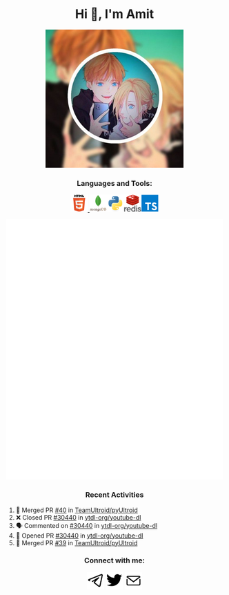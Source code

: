 <h1 align="center">Hi 👋, I'm Amit</h1>

<p align="center"><img src="assets/tg_dp.png" alt="buddhhu" /></p>

<h3 align="center">Languages and Tools:</h3>

<p align="center"><a href="https://www.w3.org/html/" target="_blank"><img src="https://raw.githubusercontent.com/devicons/devicon/master/icons/html5/html5-original-wordmark.svg" alt="html5" width="40" height="40"/></a><a href="https://www.mongodb.com/" target="_blank"> <img src="https://raw.githubusercontent.com/devicons/devicon/master/icons/mongodb/mongodb-original-wordmark.svg" alt="mongodb" width="40" height="40"/></a><a href="https://www.python.org" target="_blank"><img src="https://raw.githubusercontent.com/devicons/devicon/master/icons/python/python-original.svg" alt="python" width="40" height="40"/></a><a href="https://redis.io" target="_blank"><img src="https://raw.githubusercontent.com/devicons/devicon/master/icons/redis/redis-original-wordmark.svg" alt="redis" width="40" height="40"/></a><a href="https://www.typescriptlang.org/" target="_blank"><img src="https://raw.githubusercontent.com/devicons/devicon/master/icons/typescript/typescript-original.svg" alt="typescript" width="40" height="40"/></a></p>

<p align="center"><img src="assets/stats.svg" alt="buddhhu" /></p>

<h3 align="center">Recent Activities</h3>

<!--START_SECTION:activity-->
1. 🎉 Merged PR [#40](https://github.com/TeamUltroid/pyUltroid/pull/40) in [TeamUltroid/pyUltroid](https://github.com/TeamUltroid/pyUltroid)
2. ❌ Closed PR [#30440](https://github.com/ytdl-org/youtube-dl/pull/30440) in [ytdl-org/youtube-dl](https://github.com/ytdl-org/youtube-dl)
3. 🗣 Commented on [#30440](https://github.com/ytdl-org/youtube-dl/issues/30440) in [ytdl-org/youtube-dl](https://github.com/ytdl-org/youtube-dl)
4. 💪 Opened PR [#30440](https://github.com/ytdl-org/youtube-dl/pull/30440) in [ytdl-org/youtube-dl](https://github.com/ytdl-org/youtube-dl)
5. 🎉 Merged PR [#39](https://github.com/TeamUltroid/pyUltroid/pull/39) in [TeamUltroid/pyUltroid](https://github.com/TeamUltroid/pyUltroid)
<!--END_SECTION:activity-->

<h3 align="center">Connect with me:</h3>

<p align="center">
<a href="https://t.me/buddhhu"><img src="assets/tg.png" height=40px width=40px alt="buddhhu" /></a>
<a href="https://twitter.com/kumar___amit"><img src="assets/twtt.png" height=40px width=40px alt="kumar___amit" /></a>
<a href="https://mail.google.com/mail/u/?authuser=amitsharma123234@gmail.com"><img src="assets/mail.png" height=40px width=40px alt="amitsharma123234@gmail.com" /></a>
</p>
